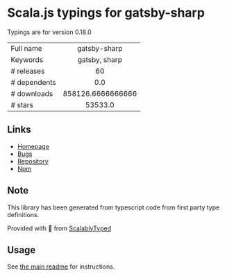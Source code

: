 
# Scala.js typings for gatsby-sharp

Typings are for version 0.18.0



|                    |                 |
| ------------------ | :-------------: |
| Full name          | gatsby-sharp |
| Keywords           | gatsby, sharp |
| # releases         | 60 |
| # dependents       | 0.0 |
| # downloads        | 858126.6666666666 |
| # stars            | 53533.0 |

## Links
- [Homepage](https://github.com/gatsbyjs/gatsby/tree/master/packages/gatsby-sharp#readme)
- [Bugs](https://github.com/gatsbyjs/gatsby/issues)
- [Repository](https://github.com/gatsbyjs/gatsby)
- [Npm](https://www.npmjs.com/package/gatsby-sharp)
    


## Note
This library has been generated from typescript code from first party type definitions.

Provided with :purple_heart: from [ScalablyTyped](https://github.com/oyvindberg/ScalablyTyped)

## Usage
See [the main readme](../../readme.md) for instructions.


